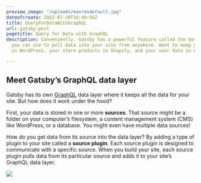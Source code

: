 ```yaml
---
preview_image: "/uploads/maxresdefault.jpg"
dateofcreate: 2022-07-20T16:49:56Z
title: QueryForDataWithGraphQL
url: gatsby-post
pagetitle: Query for Data with GraphQL
description: Conveniently, Gatsby has a powerful feature called the data layer that
  you can use to pull data into your site from anywhere. Want to keep your blog posts
  in WordPress, your store products in Shopify, and your user data in Airtable?

---
```

## Meet Gatsby’s GraphQL data layer

Gatsby has its own [GraphQL](https://graphql.org/) data layer where it keeps all the data for your site. But how does it work under the hood?

First, your data is stored in one or more **sources**. That source might be a folder on your computer’s filesystem, a content management system (CMS) like WordPress, or a database. You might even have multiple data sources!

How do you get data from its source into the data layer? By adding a type of plugin to your site called a **source plugin**. Each source plugin is designed to communicate with a specific source. When you build your site, each source plugin pulls data from its particular source and adds it to your site’s GraphQL data layer.

![](/uploads/data-layer.png)